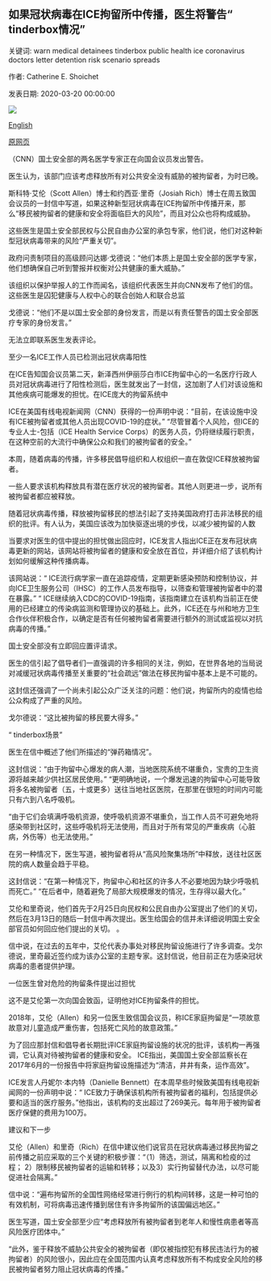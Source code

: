 ## 如果冠状病毒在ICE拘留所中传播，医生将警告“ tinderbox情况”

关键词: warn medical detainees tinderbox public health ice coronavirus doctors letter detention risk scenario spreads

作者: Catherine E. Shoichet

发表日期: 2020-03-20 00:00:00

![](https://cdn.cnn.com/cnnnext/dam/assets/200318144910-ice-detention-center-california-file-super-tease.jpg)

[English](Doctors%20warn%20of%20%27tinderbox%20scenario%27%20if%20coronavirus%20spreads%20in%20ICE%20detention.md)

[原网页](https://edition.cnn.com/2020/03/20/health/doctors-ice-detention-coronavirus/index.html)

（CNN）国土安全部的两名医学专家正在向国会议员发出警告。

医生认为，该部门应该考虑释放所有对公共安全没有威胁的被拘留者，为时已晚。

斯科特·艾伦（Scott Allen）博士和约西亚·里奇（Josiah Rich）博士在周五致国会议员的一封信中写道，如果这种新型冠状病毒在ICE拘留所中传播开来，那么“移民被拘留者的健康和安全将面临巨大的风险”，而且对公众也将构成威胁。

这些医生是国土安全部民权与公民自由办公室的承包专家，他们说，他们对这种新型冠状病毒带来的风险“严重关切”。

政府问责制项目的高级顾问达娜·戈德说：“他们本质上是国土安全部的医学专家，他们想确保自己听到警报并权衡对公共健康的重大威胁。”

该组织以保护举报人的工作而闻名，该组织代表医生并向CNN发布了他们的信。这些医生是囚犯健康与人权中心的联合创始人和联合总监

戈德说：“他们不是以国土安全部的身份发言，而是以有责任警告的国土安全部医疗专家的身份发言。”

无法立即联系医生发表评论。

至少一名ICE工作人员已检测出冠状病毒阳性

在ICE告知国会议员第二天，新泽西州伊丽莎白市ICE拘留中心的一名医疗行政人员对冠状病毒进行了阳性检测后，医生就发出了一封信，这加剧了人们对该设施和其他疾病可能爆发的担忧。在ICE庞大的拘留系统中

ICE在美国有线电视新闻网（CNN）获得的一份声明中说：“目前，在该设施中没有ICE被拘留者或其他人员出现COVID-19的症状。” “尽管冒着个人风险，但ICE的专业人士-包括（ICE Health Service Corps）的医务人员，仍将继续履行职责，在这种空前的大流行中确保公众和我们的被拘留者的安全。”

本周，随着病毒的传播，许多移民倡导组织和人权组织一直在敦促ICE释放被拘留者。

一些人要求该机构释放具有潜在医疗状况的被拘留者。其他人则更进一步，说所有被拘留者都应被释放。

随着冠状病毒传播，释放被拘留移民的想法引起了支持美国政府打击非法移民的组织的批评。有人认为，美国应该改为加快驱逐出境的步伐，以减少被拘留的人数

当要求对医生的信中提出的担忧做出回应时，ICE发言人指出ICE正在发布冠状病毒更新的网站，该网站将被拘留者的健康和安全放在首位，并详细介绍了该机构计划如何缓解这种传播病毒。

该网站说：“ ICE流行病学家一直在追踪疫情，定期更新感染预防和控制协议，并向ICE卫生服务公司（IHSC）的工作人员发布指导，以筛查和管理被拘留者中的潜在暴露。” “ ICE继续纳入CDC的COVID-19指南，该指南建立在该机构当前正在使用的已经建立的传染病监测和管理协议的基础上。此外，ICE还在与州和地方卫生合作伙伴积极合作，以确定是否有任何被拘留者需要进行额外的测试或监视以对抗病毒的传播。”

国土安全部没有立即回应置评请求。

医生的信引起了倡导者们一直强调的许多相同的关注，例如，在世界各地的当局说对减缓冠状病毒传播至关重要的“社会疏远”做法在移民拘留中基本上是不可能的。

这封信还强调了一个尚未引起公众广泛关注的问题：他们说，拘留所内的疫情也给公众构成了严重的风险。

戈尔德说：“这比被拘留的移民要大得多。”

“ tinderbox场景”

医生在信中概述了他们所描述的“弹药箱情况”。

这封信说：“由于拘留中心爆发的病人潮，当地医院系统不堪重负，宝贵的卫生资源将越来越少供社区居民使用。” “更明确地说，一个爆发迅速的拘留中心可能导致将多名被拘留者（五，十或更多）送往当地社区医院，在那里在很短的时间内可能只有六到八名呼吸机。

“由于它们会填满呼吸机资源，使呼吸机资源不堪重负，当工作人员不可避免地将感染带到社区时，这些呼吸机将无法使用，而且对于所有常见的严重疾病（心脏病，外伤等）也无法使用。”

在另一种情况下，医生写道，被拘留者将从“高风险聚集场所”中释放，送往社区医院的病人数量会趋于平稳。

这封信说：“在第一种情况下，拘留中心和社区的许多人不必要地因为缺少呼吸机而死亡。” “在后者中，随着避免了局部大规模爆发的情况，生存得以最大化。”

艾伦和里奇说，他们首先于2月25日向民权和公民自由办公室提出了他们的关切，然后在3月13日的随后一封信中再次提出。医生给国会的信并未详细说明国土安全部官员如何回应他们提出的关切。 。

信中说，在过去的五年中，艾伦代表办事处对移民拘留设施进行了许多调查。戈尔德说，里奇最近签约成为该办公室的主题专家。这封信说，他目前正在为感染冠状病毒的患者提供护理。

一位医生曾对危险的拘留条件提出过担忧

这不是艾伦第一次向国会致函，证明他对ICE拘留条件的担忧。

2018年，艾伦（Allen）和另一位医生致信国会议员，称ICE家庭拘留是“一项故意故意对儿童造成严重伤害，包括死亡风险的故意政策。”

为了回应那封信和倡导者长期批评ICE家庭拘留设施的状况的批评，该机构一再强调，它认真对待被拘留者的健康和安全。 ICE指出，美国国土安全部监察长在2017年6月的一份报告中将家庭拘留设施描述为“清洁，井井有条，运作高效”。

ICE发言人丹妮尔·本内特（Danielle Bennett）在本周早些时候致美国有线电视新闻网的一份声明中说：“ ICE致力于确保该机构所有被拘留者的福利，包括提供必要和适当的医疗服务。”他指出，该机构的支出超过了269美元。每年用于被拘留者医疗保健的费用为100万。

建议和下一步

艾伦（Allen）和里奇（Rich）在信中建议他们说官员在冠状病毒通过移民拘留之前传播之前应采取的三个关键的积极步骤：“（1）筛选，测试，隔离和检疫的过程； 2）限制移民被拘留者的运输和转移；以及3）实行拘留替代办法，以尽可能促进社会隔离。”

信中说：“遍布拘留所的全国性网络经常进行例行的机构间转移，这是一种可怕的有效机制，可将病毒迅速传播到居住有许多拘留所的该国偏远地区。”

医生写道，国土安全部至少应“考虑释放所有被拘留者到老年人和慢性病患者等高风险医疗团体中。”

“此外，鉴于释放不威胁公共安全的被拘留者（即仅被指控犯有移民违法行为的被拘留者）的风险很小，因此应在全国范围内认真考虑释放所有不构成安全风险的移民被拘留者努力阻止冠状病毒的传播。”